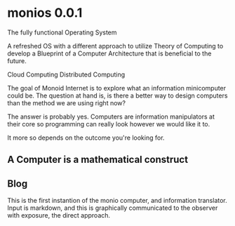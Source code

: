 # monios 0.0.1

The fully functional Operating System

A refreshed OS with a different approach to utilize Theory of Computing
to develop a Blueprint of a Computer Architecture that is beneficial to the future.

Cloud Computing
Distributed Computing

The goal of Monoid Internet is to explore what an information minicomputer could be.
The question at hand is, is there a better way to design computers than
the method we are using right now?

The answer is probably yes. Computers are information manipulators at their
core so programming can really look however we would like it
to.

It more so depends on the outcome you're looking for.

## A Computer is a mathematical construct

## Blog
This is the first instantion of the monio computer, and information translator. Input is markdown, and this is graphically communicated to the observer with exposure, the direct approach.
